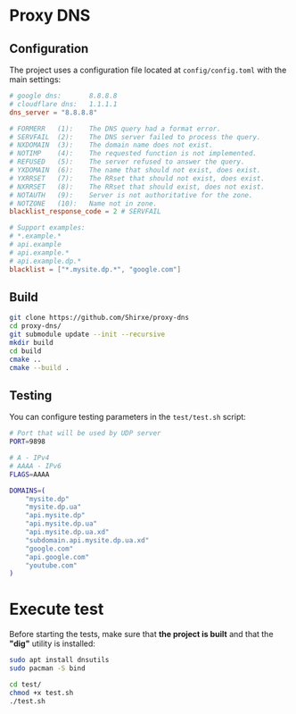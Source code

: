 # Proxy DNS

## Configuration

The project uses a configuration file located at `config/config.toml` with the main settings:

```toml
# google dns:       8.8.8.8
# cloudflare dns:   1.1.1.1
dns_server = "8.8.8.8"

# FORMERR   (1):    The DNS query had a format error.
# SERVFAIL  (2):    The DNS server failed to process the query.
# NXDOMAIN  (3):    The domain name does not exist.
# NOTIMP    (4):    The requested function is not implemented.
# REFUSED   (5):    The server refused to answer the query.
# YXDOMAIN  (6):    The name that should not exist, does exist.
# YXRRSET   (7):    The RRset that should not exist, does exist.
# NXRRSET   (8):    The RRset that should exist, does not exist.
# NOTAUTH   (9):    Server is not authoritative for the zone.
# NOTZONE   (10):   Name not in zone. 
blacklist_response_code = 2 # SERVFAIL

# Support examples:
# *.example.*
# api.example
# api.example.*
# api.example.dp.*
blacklist = ["*.mysite.dp.*", "google.com"]
```


## Build

```bash
git clone https://github.com/Shirxe/proxy-dns
cd proxy-dns/
git submodule update --init --recursive
mkdir build
cd build
cmake ..
cmake --build .
```

## Testing

You can configure testing parameters in the `test/test.sh` script:

```bash
# Port that will be used by UDP server
PORT=9898

# A - IPv4
# AAAA - IPv6
FLAGS=AAAA

DOMAINS=(
    "mysite.dp"
    "mysite.dp.ua"
    "api.mysite.dp"
    "api.mysite.dp.ua"
    "api.mysite.dp.ua.xd"
    "subdomain.api.mysite.dp.ua.xd"
    "google.com"
    "api.google.com"
    "youtube.com"
)
```

# Execute test

Before starting the tests, make sure that **the project is built** and that the **"dig"** utility is installed:
```bash
sudo apt install dnsutils
sudo pacman -S bind
```

```bash
cd test/
chmod +x test.sh
./test.sh
```
